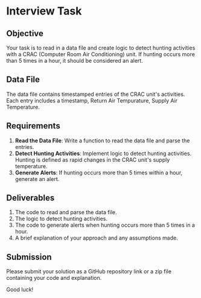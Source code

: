 # Interview Task

## Objective
Your task is to read in a data file and create logic to detect hunting activities with a CRAC (Computer Room Air Conditioning) unit. If hunting occurs more than 5 times in a hour, it should be considered an alert.

## Data File
The data file contains timestamped entries of the CRAC unit's activities. Each entry includes a timestamp, Return Air Tempurature, Supply Air Temperature.

## Requirements
1. **Read the Data File**: Write a function to read the data file and parse the entries.
2. **Detect Hunting Activities**: Implement logic to detect hunting activities. Hunting is defined as rapid changes in the CRAC unit's supply temperature.
3. **Generate Alerts**: If hunting occurs more than 5 times within a hour, generate an alert.


## Deliverables
1. The code to read and parse the data file.
2. The logic to detect hunting activities.
3. The code to generate alerts when hunting occurs more than 5 times in a hour.
4. A brief explanation of your approach and any assumptions made.

## Submission
Please submit your solution as a GitHub repository link or a zip file containing your code and explanation.

Good luck!